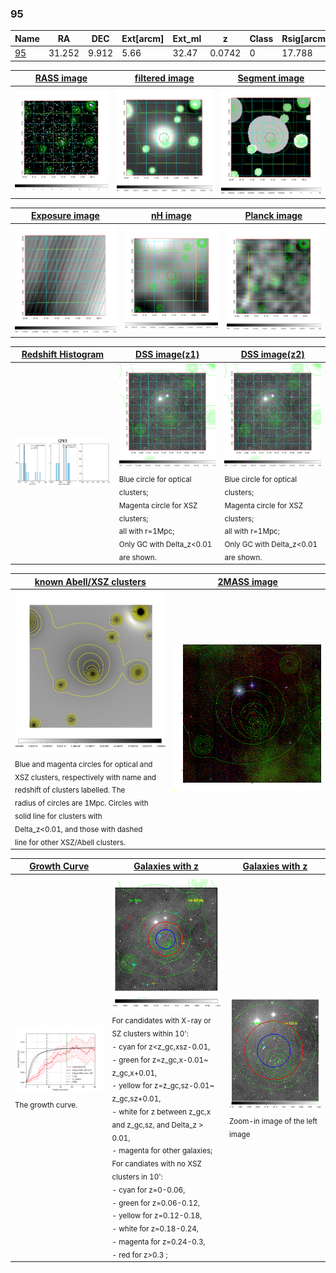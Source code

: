 <div STYLE="page-break-after: always;"></div>

### 95

|Name          |RA          |DEC      | Ext[arcm] | Ext_ml | z    | Class| Rsig[arcmin] | CRsig[c/s] | CR500[c/s] | R500[Mpc] |L500[erg/s]|F500[erg/s/cm^2]| M500[Msun]|Tx[keV]|beta|GC(XSZ,Delta_z<0.01)| GC(OPT,Delta_z<0.01)|GC|alias|
|--------------|------------|------------|---|---|-----------|--------|------|------|----|----|----|----|----|----|----|----|----|----|---|
|[95](script/95.md)     | 31.252       | 9.912       | 5.66    | 32.47   | 0.0742 | 0   | 17.788 |0.167 |0.155 |0.764 |3.660e+43 |2.716e-12 |1.364e+14 |2.653 |0.902 |-, |-, |-, |t293|

|[RASS image](../image/95/95_img.pdf)|[filtered image](../image/95/95_fil.pdf)|[Segment image](../image/95/95_seg.pdf)|
|-------------------|--------------------|-------------------|
| <img src="../image/95/95_img.png" width="300">  | <img src="../image/95/95_fil.png" width="300">   | <img src="../image/95/95_seg.png" width="300">  |

|[Exposure image](../image/95/95_mex.pdf)| [nH image](../image/95/95_nh.pdf)| [Planck image](../image/95/95_p.pdf)|
|-------------------|--------------------|-------------------|
|<img src="../image/95/95_mex.png" width="300">   | <img src="../image/95/95_nh.png" width="300">    | <img src="../image/95/95_p.png" width="300"> |

|[Redshift Histogram](../image/95/95_zg.pdf) | [DSS image(z1)](../image/95/95_dss_z1.pdf)      |  [DSS image(z2)](../image/95/95_dss_z2.pdf)    |
|-------------------|--------------------|-------------------|
|<img src="../image/95/95_zg.png" width="300"> |<img src="../image/95/95_dss_z1.png" width="300"> <sub><br>Blue circle for optical clusters; <br>Magenta circle for XSZ clusters; <br>all with r=1Mpc; <br>Only GC with Delta_z<0.01 are shown. </sub>| <img src="../image/95/95_dss_z2.png" width="300"><sub><br>Blue circle for optical clusters; <br>Magenta circle for XSZ clusters; <br>all with r=1Mpc; <br>Only GC with Delta_z<0.01 are shown. </sub> |

|[known Abell/XSZ clusters](../image/95/95_m.pdf) | [2MASS image](../image/95/95_2mass.pdf)      |
|-------------------|-------------------|
|<img src=../image/95/95_m.png width="300"> <sub><br>Blue and magenta circles for optical and <br>XSZ clusters, respectively with name and <br>redshift of clusters labelled. The <br>radius of circles are 1Mpc. Circles with <br>solid line for clusters with <br>Delta_z<0.01, and those with dashed <br>line for other XSZ/Abell clusters.        </sub>|<img src="../image/95/95_2mass.png" width="300">  |

|[Growth Curve](../image/95/95_gca_all.png) |[Galaxies with z](../image/95/95_opt_ned.pdf) |[Galaxies with z](../image/95/95_opt_ned_zoom.pdf) |
|-------------------|-------------------|-------------------|
| <img src="../image/95/95_gca_all.png" width="300"> <sub><br>The growth curve.</sub>| <img src=../image/95/95_opt_ned.png width="300"> <br><sub> For candidates with X-ray or SZ clusters within 10': <br> - cyan for z<z_gc,xsz-0.01, <br> - green for z=z_gc,x-0.01~ z_gc,x+0.01, <br> - yellow for z=z_gc,sz-0.01~ z_gc,sz+0.01, <br> - white for z between z_gc,x and z_gc,sz, and Delta_z > 0.01, <br> - magenta for other galaxies; <br>For candiates with no XSZ clusters in 10': <br> - cyan for z=0-0.06, <br> - green for z=0.06-0.12, <br> - yellow for z=0.12-0.18, <br> - white for z=0.18-0.24, <br> - magenta for z=0.24-0.3, <br> - red for z>0.3 ;  </sub>|<img src=../image/95/95_opt_ned_zoom.png width="300">  <br><sub> Zoom-in image of the left image</sub>|




